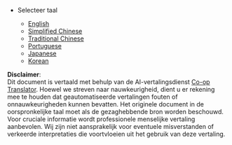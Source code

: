 <!--
CO_OP_TRANSLATOR_METADATA:
{
  "original_hash": "55168a94c75ef46d671743c607f8f9ff",
  "translation_date": "2025-07-09T19:16:51+00:00",
  "source_file": "docs/_navbar.md",
  "language_code": "nl"
}
-->
* Selecteer taal

    * [English](../../../../../../..)
    * [Simplified Chinese](../../../../../../../translations/zh)
    * [Traditional Chinese](../../../../../../../translations/tw)
    * [Portuguese](../../../../../../../translations/pt)
    * [Japanese](../../../../../../../translations/ja)
    * [Korean](../../../../../../../translations/ko)

**Disclaimer**:  
Dit document is vertaald met behulp van de AI-vertalingsdienst [Co-op Translator](https://github.com/Azure/co-op-translator). Hoewel we streven naar nauwkeurigheid, dient u er rekening mee te houden dat geautomatiseerde vertalingen fouten of onnauwkeurigheden kunnen bevatten. Het originele document in de oorspronkelijke taal moet als de gezaghebbende bron worden beschouwd. Voor cruciale informatie wordt professionele menselijke vertaling aanbevolen. Wij zijn niet aansprakelijk voor eventuele misverstanden of verkeerde interpretaties die voortvloeien uit het gebruik van deze vertaling.
